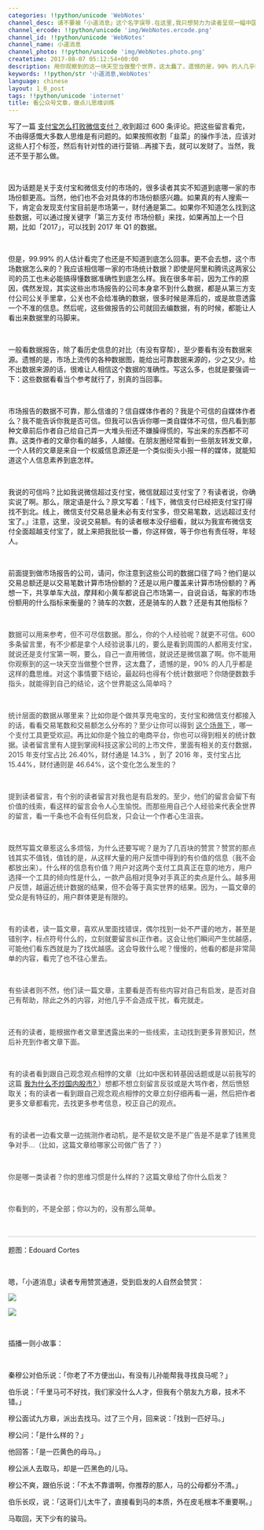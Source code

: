 ```yaml
---
categories: !!python/unicode 'WebNotes'
channel_desc: 请不要被「小道消息」这个名字误导.在这里,我只想努力为读者呈现一幅中国互联网的清明上河图.
channel_ercode: !!python/unicode 'img/WebNotes.ercode.png'
channel_id: !!python/unicode 'WebNotes'
channel_name: 小道消息
channel_photo: !!python/unicode 'img/WebNotes.photo.png'
createtime: 2017-08-07 05:12:54+00:00
description: 用你观察到的这一块天空当做整个世界，这太蠢了，遗憾的是，90% 的人几乎都是这样的蠢思维。
keywords: !!python/str '小道消息,WebNotes'
language: chinese
layout: 1_0_post
tags: !!python/unicode 'internet'
title: 看公众号文章，做点儿思维训练
---
```

<div class="rich_media_content" id="js_content">
<p>
         写了一篇
         <a href="http://mp.weixin.qq.com/s?__biz=MjM5ODIyMTE0MA==&amp;mid=2650969852&amp;idx=1&amp;sn=556db3bc09adbd8f58aa3a07ab7d7fce&amp;chksm=bd3832c78a4fbbd16e213e446330c79206b3f6af7124f212b6622edd3c59665ac075f73cca4e&amp;scene=21#wechat_redirect" target="_blank">
          支付宝怎么打败微信支付？
         </a>
         收到超过 600 条评论。把这些留言看完，不由得感慨大多数人思维是有问题的。如果按照收割「韭菜」的操作手法，应该对这些人打个标签，然后有针对性的进行营销…再接下去，就可以发财了。当然，我还不至于那么做。
        </p>
<p>
<br/>
</p>
<p>
         因为话题是关于支付宝和微信支付的市场的，很多读者其实不知道到底哪一家的市场份额更高。当然，他们也不会对具体的市场份额感兴趣。如果真的有人搜索一下，肯定会发现支付宝目前是市场第一，财付通是第二。如果你不知道怎么找到这些数据，可以通过搜关键字「第三方支付 市场份额」来找，如果再加上一个日期，比如「2017」，可以找到 2017 年 Q1 的数据。
        </p>
<p>
<br/>
</p>
<p>
         但是，99.99% 的人估计看完了也还是不知道到底怎么回事。更不会去想，这个市场数据怎么来的？我应该相信哪一家的市场统计数据？即使是阿里和腾讯这两家公司的员工也未必能搞得懂数据准确性到底怎么样。我在很多年前，因为工作的原因，偶然发现，其实这些出市场报告的公司本身拿不到什么数据，都是从第三方支付公司公关手里拿，公关也不会给准确的数据，很多时候是滞后的，或是故意透露一个不准的信息。然后呢，这些做报告的公司就回去编数据，有的时候，都能让人看出来数据里的马脚来。
        </p>
<p>
<br/>
</p>
<p>
         一般看数据报告，除了看历史信息的对比（有没有穿帮），至少要看有没有数据来源。遗憾的是，市场上流传的各种数据图，能给出可靠数据来源的，少之又少。给不出数据来源的话，很难让人相信这个数据的准确性。写这么多，也就是要强调一下：这些数据看看当个参考就行了，别真的当回事。
        </p>
<p>
<br/>
</p>
<p>
         市场报告的数据不可靠，那么信谁的？信自媒体作者的？我是个可信的自媒体作者么？我不能告诉你我是否可信。但我可以告诉你哪一类自媒体不可信，但凡看到那种文章前后作者自己给自己弄一大堆头衔还不嫌臊得慌的，写出来的东西都不可靠。这类作者的文章你看的越多，人越傻。在朋友圈经常看到一些朋友转发文章，一个人转的文章是来自一个权威信息源还是一个类似街头小报一样的媒体，就能知道这个人信息素养到底怎样。
        </p>
<p>
<br/>
</p>
<p>
         我说的可信吗？比如我说微信超过支付宝，微信就超过支付宝了？有读者说，你确实说了啊。那么，限定语是什么？原文写着：「线下，微信支付已经把支付宝打得找不到北。线上，微信支付交易总量未必有支付宝多，但交易笔数，远远超过支付宝了。」注意，这里，没说交易额。有的读者根本没仔细看，就以为我宣布微信支付全面超越支付宝了，就上来把我批驳一番，你这样做，等于你也有责任呀，年轻人。
        </p>
<p>
<br/>
</p>
<p>
         前面提到做市场报告的公司，请问，你注意到这些公司的数据口径了吗？他们是以交易总额还是以交易笔数计算市场份额的？还是以用户覆盖来计算市场份额的？再想一下，共享单车大战，摩拜和小黄车都说自己市场第一，自说自话，每家的市场份额用的什么指标来衡量的？骑车的次数，还是骑车的人数？还是有其他指标？
        </p>
<p>
<span style="color:#3e3e3e">
<span style="background-color: rgb(255, 255, 255);">
<br/>
</span>
</span>
</p>
<p>
<span style="color:#3e3e3e">
<span style="background-color: rgb(255, 255, 255);">
           数据可以用来参考，但不可尽信数据。那么，你的个人经验呢？就更不可信。600 多条留言里，有不少都是拿个人经验说事儿的，要么是看到周围的人都用支付宝，就说还是支付宝第一啊，要么，自己一直用微信，就说还是微信赢了啊。你不能用你观察到的这一块天空当做整个世界，这太蠢了，遗憾的是，90% 的人几乎都是这样的蠢思维。对这个事情要下结论，最起码也得有个统计数据吧？你随便数数手指头，就能得到自己的结论，这个世界能这么简单吗？
          </span>
</span>
</p>
<p>
<span style="color:#3e3e3e">
<span style="background-color: rgb(255, 255, 255);">
<br/>
</span>
</span>
</p>
<p>
<span style="color: rgb(62, 62, 62); background-color: rgb(255, 255, 255);">
          统计层面的数据从哪里来？比如你是个做共享充电宝的，支付宝和微信支付都接入的话，看看交易笔数和交易额怎么分布的？至少让你可以得到
         </span>
<span style="background-color: rgb(255, 255, 255); color: rgb(62, 62, 62); text-decoration: underline;">
          这个场景下
         </span>
<span style="color: rgb(62, 62, 62); background-color: rgb(255, 255, 255);">
          ，哪一个支付工具更受欢迎。再比如你是个独立的电商平台，你也可以得到相关的统计数据。读者留言里有人提到掌阅科技这家公司的上市文件，里面有相关的支付数据，2015 年支付宝占比 26.40%，财付通是 14.3% ，到了 2016 年，支付宝占比 15.44%，财付通则是 46.64%，这个变化怎么发生的？
         </span>
</p>
<p>
<span style="color:#3e3e3e">
<span style="background-color: rgb(255, 255, 255);">
<br/>
</span>
</span>
</p>
<p>
<span style="color:#3e3e3e">
<span style="background-color: rgb(255, 255, 255);">
           提到读者留言，有个别的读者留言对我也是有启发的。至少，他们的留言会留下有价值的线索，看这样的留言会令人心生愉悦。而那些用自己个人经验来代表全世界的留言，看一千条也不会有任何启发，只会让一个作者心生沮丧。
          </span>
</span>
</p>
<p>
<span style="color:#3e3e3e">
<span style="background-color: rgb(255, 255, 255);">
<br/>
</span>
</span>
</p>
<p>
<span style="color:#3e3e3e">
<span style="background-color: rgb(255, 255, 255);">
           既然写篇文章惹这么多烦恼，为什么还要写呢？是为了几百块的赞赏？赞赏的那点钱其实不值钱，值钱的是，从这样大量的用户反馈中得到的有价值的信息（我不会都放出来）。什么样的信息有价值？用户对这两个支付工具真正在意的地方，用户选择一个工具的倾向性是什么，一款产品相对竞争对手真正的卖点是什么。越多用户反馈，越逼近统计数据的结果，但不会等于真实世界的结果。因为，一篇文章的受众是有特征的，用户群体更是有限的。
          </span>
</span>
</p>
<p>
<span style="color:#3e3e3e">
<span style="background-color: rgb(255, 255, 255);">
<br/>
</span>
</span>
</p>
<p>
<span style="color:#3e3e3e">
<span style="background-color: rgb(255, 255, 255);">
           有的读者，读一篇文章，喜欢从里面找错误，偶尔找到一处不严谨的地方，甚至是错别字，标点符号什么的，立刻就要留言纠正作者。这会让他们瞬间产生优越感，可能他们看东西就是为了找优越感。这会导致什么呢？慢慢的，他看的都是非常简单的内容，看完了也不往心里去。
          </span>
</span>
</p>
<p>
<span style="color:#3e3e3e">
<span style="background-color: rgb(255, 255, 255);">
<br/>
</span>
</span>
</p>
<p>
<span style="color:#3e3e3e">
<span style="background-color: rgb(255, 255, 255);">
           有些读者则不然，他们读一篇文章，主要看是否有些内容对自己有启发，是否对自己有帮助，除此之外的内容，对他几乎不会造成干扰，看完就走。
          </span>
</span>
</p>
<p>
<span style="color:#3e3e3e">
<span style="background-color: rgb(255, 255, 255);">
<br/>
</span>
</span>
</p>
<p>
<span style="color:#3e3e3e">
<span style="background-color: rgb(255, 255, 255);">
           还有的读者，能根据作者文章里透露出来的一些线索，主动找到更多背景知识，然后补充到作者文章下面。
          </span>
</span>
</p>
<p>
<span style="color:#3e3e3e">
<span style="background-color: rgb(255, 255, 255);">
<br/>
</span>
</span>
</p>
<p>
<span style="color:#3e3e3e">
<span style="background-color: rgb(255, 255, 255);">
           有的读者看到跟自己观念观点相悖的文章（比如中医和转基因话题或是以前我写的这篇
           <a href="http://mp.weixin.qq.com/s?__biz=MjM5ODIyMTE0MA==&amp;mid=208864266&amp;idx=1&amp;sn=64acfbe9723ba9b0d95ad4874c8d1ab3&amp;scene=21#wechat_redirect" target="_blank">
            我为什么不炒国内股市?
           </a>
           ）想都不想立刻留言反驳或是大骂作者，然后愤怒取关；有的读者一看到跟自己观念观点相悖的文章立刻仔细再看一遍，然后把作者更多文章都看完，去找更多参考信息，校正自己的观点。
          </span>
</span>
</p>
<p>
<span style="color:#3e3e3e">
<span style="background-color: rgb(255, 255, 255);">
<br/>
</span>
</span>
</p>
<p>
<span style="color:#3e3e3e">
<span style="background-color: rgb(255, 255, 255);">
           有的读者一边看文章一边揣测作者动机，是不是软文是不是广告是不是拿了钱黑竞争对手…（比如，这篇文章给哪家公司做广告了？）
          </span>
</span>
</p>
<p>
<span style="color:#3e3e3e">
<span style="background-color: rgb(255, 255, 255);">
<br/>
</span>
</span>
</p>
<p>
<span style="color:#3e3e3e">
<span style="background-color: rgb(255, 255, 255);">
           你是哪一类读者？你的思维习惯是什么样的？这篇文章给了你什么启发？
          </span>
</span>
</p>
<p>
<span style="color:#3e3e3e">
<span style="background-color: rgb(255, 255, 255);">
<br/>
</span>
</span>
</p>
<p>
<span style="color:#3e3e3e">
<span style="background-color: rgb(255, 255, 255);">
           你看到的，不是全部；你以为的，没有那么简单。
           <br/>
</span>
</span>
</p>
<p>
<span style="color:#3e3e3e">
<span style="background-color: rgb(255, 255, 255);">
<br/>
</span>
</span>
</p>
<p>
<span style="color:#3e3e3e">
<span style="background-color: rgb(255, 255, 255);">
</span>
</span>
</p>
<hr style="margin-top: 1em; margin-bottom: 1em; white-space: normal; max-width: 100%; font-family: Lato, Helvetica, Arial, freesans, clean, sans-serif; border-right-width: 0px; border-bottom-width: 0px; border-left-width: 0px; border-top-style: solid; border-top-color: rgb(234, 234, 234); height: 1px; color: rgb(51, 51, 51); font-size: 15px; box-sizing: border-box !important; word-wrap: break-word !important;"/>
<p style="white-space: normal;">
         题图：Edouard Cortes
         <br style="max-width: 100%; box-sizing: border-box !important; word-wrap: break-word !important;"/>
</p>
<p style="white-space: normal;">
<br style="max-width: 100%; box-sizing: border-box !important; word-wrap: break-word !important;"/>
</p>
<p style="white-space: normal;">
         嗯，「小道消息」读者专用赞赏通道，受到启发的人自然会赞赏：
        </p>
<p>
<img class="" data-ratio="0.8932655654383735" data-s="300,640" data-src="" data-type="jpeg" data-w="787" src="{{ '/img/ow5rEn8QGlFbVNfS3ib5uvAug9HHMgpKMAJIibf5DMaou2WhXYdb2PaySMgIAWetAusO9xsFBaSicSLmyDyeEN6vQ.jpeg' | prepend: site.img | replace: '//','/' }}"/>
</p>
<p>
<img class="" data-ratio="0.6675925925925926" data-s="300,640" data-src="" data-type="png" data-w="1080" src="{{ '/img/ow5rEn8QGlHNJhcNCnPCxvuiceKNrmTUjLvZHNAK3oqyniaGxgLfgo8Hz3UoHohich6azrozjn3IuvRZKon3hqxoQ.png' | prepend: site.img | replace: '//','/' }}"/>
</p>
<p>
<br/>
</p>
<p>
         插播一则小故事：
        </p>
<p>
<br/>
</p>
<p>
         秦穆公对伯乐说：「你老了不方便出山，有没有儿孙能帮我寻找良马呢？」
        </p>
<p>
         伯乐说：「千里马可不好找，我们家没什么人才，但我有个朋友九方皋，技术不错。」
        </p>
<p>
         穆公面试九方皋，派出去找马。过了三个月，回来说：「找到一匹好马。」
        </p>
<p>
         穆公问：「是什么样的？」
        </p>
<p>
         他回答：「是一匹黄色的母马。」
        </p>
<p>
         穆公派人去取马，却是一匹黑色的儿马。
        </p>
<p>
         穆公不爽，跟伯乐说：「不太不靠谱啊，你推荐的那人，马的公母都分不清。」
        </p>
<p>
         伯乐长叹，说：「这哥们儿太牛了，直接看到马的本质，外在皮毛根本不重要啊。」
        </p>
<p>
         马取回，天下少有的骏马。
        </p>
<p>
<br/>
</p>
</div>